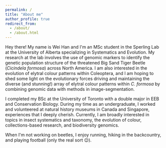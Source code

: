 ```yaml
---
permalink: /
title: "About me"
author_profile: true
redirect_from: 
  - /about/
  - /about.html
---
```


Hey there! My name is Wei Han and I'm an MSc student in the Sperling Lab at the University of Alberta specializing in Systematics and Evolution. My research at the lab involves the use of genomic markers to identify the genetic population structure of the threatened Big Sand Tiger Beetle (_Cicindela formosa_) across North America. I am also interested in the evolution of elytral colour patterns within Coleoptera, and I am hoping to shed some light on the evolutionary forces driving and maintaining the diverse (and stunning!) array of elytral colour patterns within _C. formosa_ by combining genomic data with methods in image-segmentation. 

I completed my BSc at the University of Toronto with a double major in EEB and Conservation Biology. During my time as an undergraduate, I worked and volunteered at natural history museums in Canada and Singapore, experiences that I deeply cherish. Currently, I am broadly interested in topics in insect systematics and taxonomy, the evolution of colour, collections-based research, and biodiversity genomics.

When I'm not working on beetles, I enjoy running, hiking in the backcountry, and playing football (only the real sort 😉).